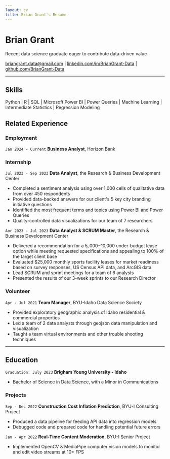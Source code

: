 ```yaml
---
layout: cv
title: Brian Grant's Resume
---
```


# Brian Grant
Recent data science graduate eager to contribute data-driven value
<div id="webaddress">
<a href="mailto:briangrant.data@gmail.com">briangrant.data@gmail.com</a>
| <a href="https://linkedin.com/in/BrianGrant-Data">linkedin.com/in/BrianGrant-Data</a>
| <a href="https://github.com/BrianGrant-Data">github.com/BrianGrant-Data</a>

</div>

<!-- https://www.monique.tech/the-art-of-markdown -->


---
## Skills
Python | R | SQL | Microsoft Power BI | Power Queries | Machine Learning | Intermediate Statistics | Regression Modeling

## Related Experience

### Employment
`Jan 2024 - Current`
__Business Analyst__, Horizon Bank

### Internship
`Jul 2023 - Sep 2023`
__Data Analyst__, the Research & Business Development Center
- Completed a sentiment analysis using over 1,000 cells of qualitative data from over 450 respondents
- Provided data-backed answers for our client's 5 key city branding initiative questions
- Identified the most frequent terms and topics using Power BI and Power Queries
- Quality-controlled data visualizations for our team of 7 researchers

`Aor 2023 - Jul 2023`
__Data Analyst & SCRUM Master__, the Research & Business Development Center
- Delivered a recommendation for a $5,000-$10,000 under-budget lease option while meeting requested specifications and appealing to 100% of the target client base
- Evaluated $25,000 monthly sports facility leases for market readiness based on survey responses, US Census API data, and ArcGIS data
- Lead SCRUM and sprint meetings for a team of 6 analysts 
- Presented the results of our 3-week sprints to our Research Director


### Volunteer
`Apr - Jul 2021`
__Team Manager__, BYU-Idaho Data Science Society
- Provided exploratory geographic analysis of Idaho residential & commercial properties
- Led a team of 2 data analysts through geojson data manipulation and visualization
- Taught a team virtual environments and other trouble shooting techniques


---


## Education 
`Graduation: July 2023`
__Brigham Young University - Idaho__
- Bachelor of Science in Data Science, with a Minor in Communications


### Projects
`Sep - Dec 2022`
__Construction Cost Inflation Prediction__, BYU-I Consulting Project
- Produced a data pipeline for feeding API data into regression models
- Debugged code and prepared code for handling potential future errors

`Jan - Apr 2022`
__Real-Time Content Moderation__, BYU-I Senior Project
- Implemented OpenCV & MediaPipe computer vision models to monitor and edit video streams at 10+ FPS
